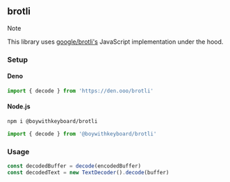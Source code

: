 ## brotli

> [!NOTE]  
> This library uses [google/brotli's](https://github.com/google/brotli) JavaScript implementation under the hood.

### Setup

#### Deno

```ts
import { decode } from 'https://den.ooo/brotli'
```

#### Node.js

```bash
npm i @boywithkeyboard/brotli
```

```ts
import { decode } from '@boywithkeyboard/brotli'
```

### Usage

```ts
const decodedBuffer = decode(encodedBuffer)
const decodedText = new TextDecoder().decode(buffer)
```
